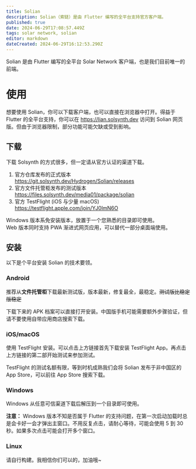 ```yaml
---
title: Solian
description: Solian（索链）是由 Flutter 编写的全平台支持官方客户端。
published: true
date: 2024-06-29T17:08:57.449Z
tags: solar network, solian
editor: markdown
dateCreated: 2024-06-29T16:12:53.290Z
---
```


Solian 是由 Flutter 编写的全平台 Solar Network 客户端，也是我们目前唯一的前端。

# 使用

想要使用 Solian，你可以下载客户端，也可以直接在浏览器中打开。得益于 Flutter 的全平台支持，你可以在 https://lian.solsynth.dev 访问到 Solian 网页版。但由于浏览器限制，部分功能可能欠缺或受到影响。

## 下载

下载 Solsynth 的方式很多，但一定请从官方认证的渠道下载。

1. 官方仓库发布的正式版本 https://git.solsynth.dev/Hydrogen/Solian/releases
2. 官方文件托管柜发布的测试版本 https://files.solsynth.dev/media01/package/solian
3. 官方 TestFlight (iOS 与少量 macOS) https://testflight.apple.com/join/YJ0lmN6O

Windows 版本系免安装版本，放置于一个您熟悉的目录即可使用。  
Web 版本同时支持 PWA 渐进式网页应用，可以替代一部分桌面端使用。

## 安装

以下是个平台安装 Solian 的技术要领。

### Android

推荐从**文件托管柜**下载最新测试版，版本最新，修复最全，最稳定。~~测试版比稳定版稳定~~

下载下来的 APK 档案可以直接打开安装。中国版手机可能需要额外步骤验证，但请不要使用自带应用商店搜索下载。

### iOS/macOS

使用 TestFlight 安装。可以点击上方链接首先下载安装 TestFlight App。再点击上方链接的第二部开始测试来参加测试。

TestFlight 的测试名额有限，等到时机成熟我们会将 Solian 发布于非中国区的 App Store，可以前往 App Store 搜索下载。

### Windows

Windows 从任意可信渠道下载后解压到一个目录即可使用。

**注意：** Windows 版本不知是否属于 Flutter 的支持问题，在第一次启动加载时总是会卡好一会才弹出主窗口。不用反复点击，请耐心等待，可能会使用 5 到 30 秒。如果多次点击可能会打开多个窗口。

### Linux

请自行构建。我相信你们可以的，加油哦~